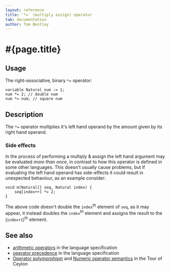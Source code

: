 ```yaml
---
layout: reference
title: `*=` (multiply assign) operator
tab: documentation
author: Tom Bentley
---
```


# #{page.title}

## Usage 

The right-associative, binary `*=` operator:

    variable Natural num := 1;
    num *= 2; // double num 
    num *= num; // square num

## Description

The `*=` operator multiplies it's left hand operand by the amount given by 
its right hand operand. 

### Side effects

In the process of performing a multiply & assign the left hand argument 
may be evaluated *more than once*, in contrast to how this operator is defined
in some other languages. This doesn't usually cause problems, but if evaluating
the left hand operand has side-effects it could result in unexpected behaviour,
as an example consider:

    void m(Natural[] seq, Natural index) {
        seq[index++] *= 2;
    }

The above code doesn't double the `index`<sup>th</sup> element of `seq`, as it 
may appear, it instead doubles the `index`<sup>th</sup> element and 
assigns the result to the (`index+1`)<sup>th</sup> element.

## See also

* [arithmetic operators](#{site.urls.spec}#arithmetic) in the 
  language specification
* [operator precedence](#{site.urls.spec}#operatorprecedence) in the 
  language specification
* [Operator polymorphism](/documentation/tour/language-module/#operator_polymorphism) 
  and 
  [Numeric operator semantics](/documentation/tour/language-module/#numeric_operator_semantics) 
  in the Tour of Ceylon
